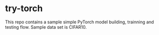 # try-torch

This repo contains a sample simple PyTorch model building, trainning and testing flow. 
Sample data set is CIFAR10.
